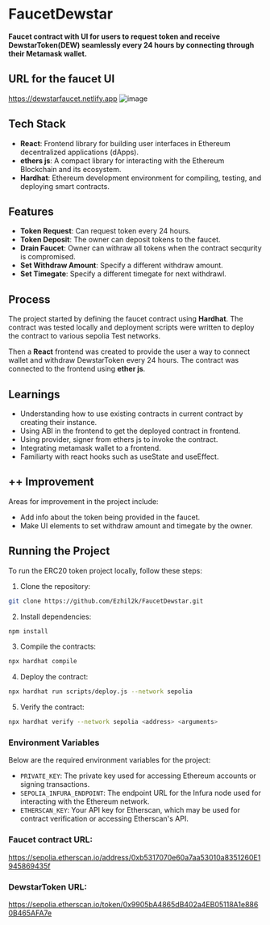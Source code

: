 # FaucetDewstar

**Faucet contract with UI for users to request token and receive DewstarToken(DEW) seamlessly every 24 hours by connecting through their Metamask wallet.**

## URL for the faucet UI
https://dewstarfaucet.netlify.app
![image](https://github.com/Ezhil2k/FaucetDewstar/assets/56902453/6120a38d-c9de-4cfd-a066-d854aef1f69e)


## Tech Stack

- **React**: Frontend library for building user interfaces in Ethereum decentralized applications (dApps).
- **ethers js**: A compact library for interacting with the Ethereum Blockchain and its ecosystem.
- **Hardhat**: Ethereum development environment for compiling, testing, and deploying smart contracts.

## Features

- **Token Request**: Can request token every 24 hours.
- **Token Deposit**: The owner can deposit tokens to the faucet.
- **Drain Faucet**: Owner can withraw all tokens when the contract secqurity is compromised.
- **Set Withdraw Amount**: Specify a different withdraw amount. 
- **Set Timegate**: Specify a different timegate for next withdrawl.

## Process

The project started by defining the faucet contract using **Hardhat**. The contract was tested locally and deployment scripts were written to deploy the contract to various sepolia Test networks.

Then a **React** frontend was created to provide the user a way to connect wallet and withdraw DewstarToken every 24 hours. The contract was connected to the frontend using **ether js**.

## Learnings

- Understanding how to use existing contracts in current contract by creating their instance.
- Using ABI in the frontend to get the deployed contract in frontend.
- Using provider, signer from ethers js to invoke the contract.
- Integrating metamask wallet to a frontend.
- Familiarty with react hooks such as useState and useEffect.

## ++ Improvement

Areas for improvement in the project include:

- Add info about the token being provided in the faucet.
- Make UI elements to set withdraw amount and timegate by the owner.

## Running the Project

To run the ERC20 token project locally, follow these steps:

1. Clone the repository: 
``` bash
git clone https://github.com/Ezhil2k/FaucetDewstar.git
```
2. Install dependencies: 
```bash
npm install
```
3. Compile the contracts: 
``` bash
npx hardhat compile
```
4. Deploy the contract: 
```bash
npx hardhat run scripts/deploy.js --network sepolia 
```
5. Verify the contract: 
```bash 
npx hardhat verify --network sepolia <address> <arguments>
```

### Environment Variables

Below are the required environment variables for the project:

- `PRIVATE_KEY`: The private key used for accessing Ethereum accounts or signing transactions.
- `SEPOLIA_INFURA_ENDPOINT`: The endpoint URL for the Infura node used for interacting with the Ethereum network.
- `ETHERSCAN_KEY`: Your API key for Etherscan, which may be used for contract verification or accessing Etherscan's API.

### Faucet contract URL: 
https://sepolia.etherscan.io/address/0xb5317070e60a7aa53010a8351260E1945869435f

### DewstarToken URL:
https://sepolia.etherscan.io/token/0x9905bA4865dB402a4EB05118A1e8860B465AFA7e